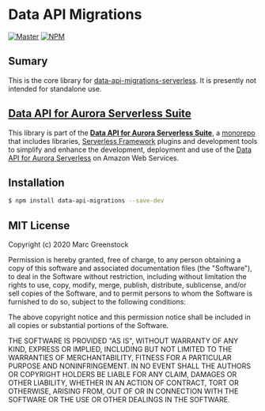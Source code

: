 # Data API Migrations

[![Master](https://github.com/marcgreenstock/data-api-local/workflows/master/badge.svg)](https://github.com/marcgreenstock/data-api-local/actions) [![NPM](https://img.shields.io/npm/v/data-api-migrations.svg)](https://www.npmjs.com/package/data-api-migrations)

## Sumary

This is the core library for [data-api-migrations-serverless](../data-api-migrations-serverless). It is presently not intended for standalone use.

## [Data API for Aurora Serverless Suite](https://github.com/marcgreenstock/data-api-local)

This library is part of the **[Data API for Aurora Serverless Suite](https://github.com/marcgreenstock/data-api-local)**, a [monorepo](https://en.wikipedia.org/wiki/Monorepo) that includes libraries, [Serverless Framework](https://serverless.com/) plugins and development tools to simplify and enhance the development, deployment and use of the [Data API for Aurora Serverless](https://aws.amazon.com/blogs/aws/new-data-api-for-amazon-aurora-serverless/) on Amazon Web Services.

## Installation

```sh
$ npm install data-api-migrations --save-dev
```

## MIT License

Copyright (c) 2020 Marc Greenstock

Permission is hereby granted, free of charge, to any person obtaining a copy
of this software and associated documentation files (the "Software"), to deal
in the Software without restriction, including without limitation the rights
to use, copy, modify, merge, publish, distribute, sublicense, and/or sell
copies of the Software, and to permit persons to whom the Software is
furnished to do so, subject to the following conditions:

The above copyright notice and this permission notice shall be included in all
copies or substantial portions of the Software.

THE SOFTWARE IS PROVIDED "AS IS", WITHOUT WARRANTY OF ANY KIND, EXPRESS OR
IMPLIED, INCLUDING BUT NOT LIMITED TO THE WARRANTIES OF MERCHANTABILITY,
FITNESS FOR A PARTICULAR PURPOSE AND NONINFRINGEMENT. IN NO EVENT SHALL THE
AUTHORS OR COPYRIGHT HOLDERS BE LIABLE FOR ANY CLAIM, DAMAGES OR OTHER
LIABILITY, WHETHER IN AN ACTION OF CONTRACT, TORT OR OTHERWISE, ARISING FROM,
OUT OF OR IN CONNECTION WITH THE SOFTWARE OR THE USE OR OTHER DEALINGS IN THE
SOFTWARE.